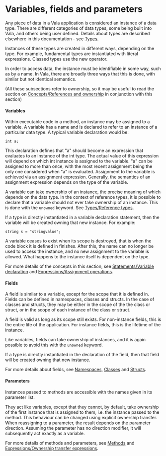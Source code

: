 # Variables, fields and parameters

Any piece of data in a Vala application is considered an instance of a data type. There are different categories of data types, some being built into Vala, and others being user defined. Details about types are described elsewhere in this documentation - see [Types](types.md).

Instances of these types are created in different ways, depending on the type. For example, fundamental types are instantiated with literal expressions. Classed types use the new operator.

In order to access data, the instance must be identifiable in some way, such as by a name. In Vala, there are broadly three ways that this is done, with similar but not identical semantics.

(All these subsections refer to ownership, so it may be useful to read the section on [Concepts/References and ownership](references-and-ownership.md) in conjunction with this section)

#### Variables

Within executable code in a method, an instance may be assigned to a variable. A variable has a name and is declared to refer to an instance of a particular data type. A typical variable declaration would be:

```vala
int a;
```

This declaration defines that "a" should become an expression that evaluates to an instance of the int type. The actual value of this expression will depend on which int instance is assigned to the variable. "a" can be assigned to more than once, with the most recent assignment being the only one considered when "a" is evaluated. Assignment to the variable is achieved via an assignment expression. Generally, the semantics of an assignment expression depends on the type of the variable.

A variable can take ownership of an instance, the precise meaning of which depends on the data type. In the context of reference types, it is possible to declare that a variable should not ever take ownership of an instance. This is done with the `unowned` keyword. See [Types/Reference types](reference_types.md).

If a type is directly instantiated in a variable declaration statement, then the variable will be created owning that new instance. For example:

```vala
string s = "stringvalue";
```

A variable ceases to exist when its scope is destroyed, that is when the code block it is defined in finishes. After this, the name can no longer be used to access the instance, and no new assignment to the variable is allowed. What happens to the instance itself is dependent on the type.

For more details of the concepts in this section, see [Statements/Variable declaration](variable-declaration.md) and [Expressions/Assignment operations](assignment-operations.md).

#### Fields

A field is similar to a variable, except for the scope that it is defined in. Fields can be defined in namespaces, classes and structs. In the case of classes and structs, they may be either in the scope of the the class or struct, or in the scope of each instance of the class or struct.

A field is valid as long as its scope still exists. For non-instance fields, this is the entire life of the application. For instance fields, this is the lifetime of the instance.

Like variables, fields can take ownership of instances, and it is again possible to avoid this with the `unowned` keyword.

If a type is directly instantiated in the declaration of the field, then that field will be created owning that new instance.

For more details about fields, see [Namespaces](namespaces.md), [Classes](classes.md) and [Structs](structs.md).

#### Parameters

Instances passed to methods are accessible with the names given in its parameter list.

They act like variables, except that they cannot, by default, take ownership of the first instance that is assigned to them, i.e. the instance passed to the method. This behaviour can be changed using explicit ownership transfer. When reassigning to a parameter, the result depends on the parameter direction. Assuming the parameter has no direction modifier, it will subsequently act exactly as a variable.

For more details of methods and parameters, see [Methods](methods.md) and [Expressions/Ownership transfer expressions](ownership-transfer-expressions.md).
